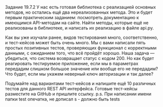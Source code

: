 Задание 19.7.2
У нас есть готовая библиотека с реализацией основных методов, но остались ещё два нереализованных метода. 
Это и будет первым практическим заданием: посмотреть документацию к имеющимся API-методам на сайте. 
Найти методы, которые ещё не реализованы в библиотеке, и написать их реализацию в файле api.py.

Как вы уже изучали ранее, видов тестирования много, соответственно, и тест-кейсов может быть очень много. 
Мы с вами написали пять простых позитивных тестов, проверяющих функционал с корректными данными, с ожиданием того, что всё пройдёт хорошо. 
Наша задача — убедиться, что система возвращает статус с кодом 200. 
Но как будет реагировать тестируемое приложение, если мы в параметрах передадим слишком большое значение или вообще его не передадим? 
Что будет, если мы укажем неверный ключ авторизации и так далее?

Подумайте над вариантами тест-кейсов и напишите ещё 10 различных тестов для данного REST API интерфейса. 
Готовые тест-кейсы разместите на GitHub и пришлите ссылку.
p.s. При написании имени папки test опечатка, не дописал s - должно быть tests
